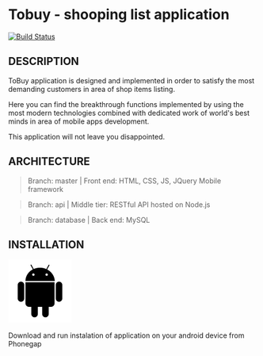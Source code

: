Tobuy - shooping list application
=============================

[![Build Status](https://secure.travis-ci.org/yiisoft/yii.png)](https://build.phonegap.com/apps/2616325/)

DESCRIPTION
------------

ToBuy application is designed and implemented in order to satisfy the most demanding customers in area of shop items listing. 

Here you can find the breakthrough functions implemented by using the most modern technologies combined with dedicated work of world's best minds in area of mobile apps development. 

This application will not leave you disappointed.

ARCHITECTURE
------------

>Branch: master | Front end: HTML, CSS, JS, JQuery Mobile framework 

>Branch: api | Middle tier: RESTful API hosted on Node.js        

>Branch: database | Back end: MySQL                                   


INSTALLATION
------------

![alt text](https://raw.githubusercontent.com/172926/tobuy-app/master/www/img/logo-android.png)

Download and run instalation of application on your android device from Phonegap

